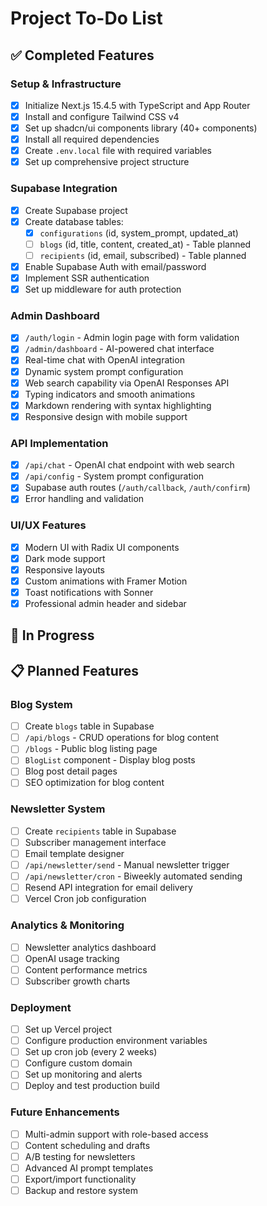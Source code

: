 # Project To-Do List

## ✅ Completed Features

### Setup & Infrastructure
- [x] Initialize Next.js 15.4.5 with TypeScript and App Router
- [x] Install and configure Tailwind CSS v4
- [x] Set up shadcn/ui components library (40+ components)
- [x] Install all required dependencies
- [x] Create `.env.local` file with required variables
- [x] Set up comprehensive project structure

### Supabase Integration
- [x] Create Supabase project
- [x] Create database tables:
  - [x] `configurations` (id, system_prompt, updated_at)
  - [ ] `blogs` (id, title, content, created_at) - Table planned
  - [ ] `recipients` (id, email, subscribed) - Table planned
- [x] Enable Supabase Auth with email/password
- [x] Implement SSR authentication
- [x] Set up middleware for auth protection

### Admin Dashboard
- [x] `/auth/login` - Admin login page with form validation
- [x] `/admin/dashboard` - AI-powered chat interface
- [x] Real-time chat with OpenAI integration
- [x] Dynamic system prompt configuration
- [x] Web search capability via OpenAI Responses API
- [x] Typing indicators and smooth animations
- [x] Markdown rendering with syntax highlighting
- [x] Responsive design with mobile support

### API Implementation
- [x] `/api/chat` - OpenAI chat endpoint with web search
- [x] `/api/config` - System prompt configuration
- [x] Supabase auth routes (`/auth/callback`, `/auth/confirm`)
- [x] Error handling and validation

### UI/UX Features
- [x] Modern UI with Radix UI components
- [x] Dark mode support
- [x] Responsive layouts
- [x] Custom animations with Framer Motion
- [x] Toast notifications with Sonner
- [x] Professional admin header and sidebar

## 🚧 In Progress

## 📋 Planned Features

### Blog System
- [ ] Create `blogs` table in Supabase
- [ ] `/api/blogs` - CRUD operations for blog content
- [ ] `/blogs` - Public blog listing page
- [ ] `BlogList` component - Display blog posts
- [ ] Blog post detail pages
- [ ] SEO optimization for blog content

### Newsletter System
- [ ] Create `recipients` table in Supabase
- [ ] Subscriber management interface
- [ ] Email template designer
- [ ] `/api/newsletter/send` - Manual newsletter trigger
- [ ] `/api/newsletter/cron` - Biweekly automated sending
- [ ] Resend API integration for email delivery
- [ ] Vercel Cron job configuration

### Analytics & Monitoring
- [ ] Newsletter analytics dashboard
- [ ] OpenAI usage tracking
- [ ] Content performance metrics
- [ ] Subscriber growth charts

### Deployment
- [ ] Set up Vercel project
- [ ] Configure production environment variables
- [ ] Set up cron job (every 2 weeks)
- [ ] Configure custom domain
- [ ] Set up monitoring and alerts
- [ ] Deploy and test production build

### Future Enhancements
- [ ] Multi-admin support with role-based access
- [ ] Content scheduling and drafts
- [ ] A/B testing for newsletters
- [ ] Advanced AI prompt templates
- [ ] Export/import functionality
- [ ] Backup and restore system